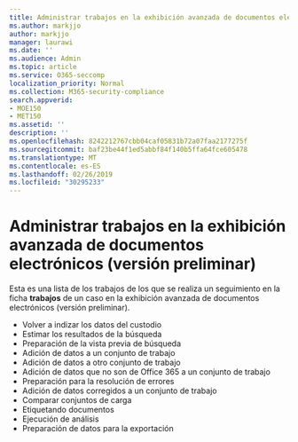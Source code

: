 ```yaml
---
title: Administrar trabajos en la exhibición avanzada de documentos electrónicos (versión preliminar)
ms.author: markjjo
author: markjjo
manager: laurawi
ms.date: ''
ms.audience: Admin
ms.topic: article
ms.service: O365-seccomp
localization_priority: Normal
ms.collection: M365-security-compliance
search.appverid:
- MOE150
- MET150
ms.assetid: ''
description: ''
ms.openlocfilehash: 8242212767cbb04caf05831b72a07faa2177275f
ms.sourcegitcommit: baf23be44f1ed5abbf84f140b5ffa64fce605478
ms.translationtype: MT
ms.contentlocale: es-ES
ms.lasthandoff: 02/26/2019
ms.locfileid: "30295233"
---
```

# <a name="manage-jobs-in-advanced-ediscovery-preview"></a>Administrar trabajos en la exhibición avanzada de documentos electrónicos (versión preliminar)

Esta es una lista de los trabajos de los que se realiza un seguimiento en la ficha **trabajos** de un caso en la exhibición avanzada de documentos electrónicos (versión preliminar).

- Volver a indizar los datos del custodio
- Estimar los resultados de la búsqueda
- Preparación de la vista previa de búsqueda
- Adición de datos a un conjunto de trabajo
- Adición de datos a otro conjunto de trabajo
- Adición de datos que no son de Office 365 a un conjunto de trabajo
- Preparación para la resolución de errores
- Adición de datos corregidos a un conjunto de trabajo
- Comparar conjuntos de carga
- Etiquetando documentos
- Ejecución de análisis
- Preparación de datos para la exportación
